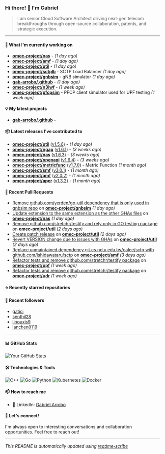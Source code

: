 ### Hi there! 👋 I'm Gabriel

> I am senior Cloud Software Architect driving next-gen telecom breakthroughs
through open-source collaboration, patents, and strategic execution.

---

#### 🚀 What I'm currently working on

- **[omec-project/nas](https://github.com/omec-project/nas)** -  *(1 day ago)*
- **[omec-project/amf](https://github.com/omec-project/amf)** -  *(1 day ago)*
- **[omec-project/util](https://github.com/omec-project/util)** -  *(1 day ago)*
- **[omec-project/sctplb](https://github.com/omec-project/sctplb)** - SCTP Load Balancer *(1 day ago)*
- **[omec-project/gnbsim](https://github.com/omec-project/gnbsim)** - gNB simulator *(1 day ago)*
- **[gab-arrobo/.github](https://github.com/gab-arrobo/.github)** -  *(1 day ago)*
- **[omec-project/n3iwf](https://github.com/omec-project/n3iwf)** -  *(1 week ago)*
- **[omec-project/pfcpsim](https://github.com/omec-project/pfcpsim)** - PFCP client simulator used for UPF testing *(1 week ago)*

#### 💡 My latest projects

- **[gab-arrobo/.github](https://github.com/gab-arrobo/.github)** - 

#### 📦 Latest releases I've contributed to

- **[omec-project/util](https://github.com/omec-project/util)** ([v1.5.6](https://github.com/omec-project/util/releases/tag/v1.5.6)) -  *(1 day ago)*
- **[omec-project/ngap](https://github.com/omec-project/ngap)** ([v1.6.1](https://github.com/omec-project/ngap/releases/tag/v1.6.1)) -  *(3 weeks ago)*
- **[omec-project/nas](https://github.com/omec-project/nas)** ([v1.6.3](https://github.com/omec-project/nas/releases/tag/v1.6.3)) -  *(3 weeks ago)*
- **[omec-project/openapi](https://github.com/omec-project/openapi)** ([v1.6.4](https://github.com/omec-project/openapi/releases/tag/v1.6.4)) -  *(3 weeks ago)*
- **[omec-project/metricfunc](https://github.com/omec-project/metricfunc)** ([v1.7.0](https://github.com/omec-project/metricfunc/releases/tag/v1.7.0)) - Metric Function *(1 month ago)*
- **[omec-project/smf](https://github.com/omec-project/smf)** ([v3.0.1](https://github.com/omec-project/smf/releases/tag/v3.0.1)) -  *(1 month ago)*
- **[omec-project/amf](https://github.com/omec-project/amf)** ([v2.0.2](https://github.com/omec-project/amf/releases/tag/v2.0.2)) -  *(1 month ago)*
- **[omec-project/aper](https://github.com/omec-project/aper)** ([v1.3.2](https://github.com/omec-project/aper/releases/tag/v1.3.2)) -  *(1 month ago)*

#### 🔧 Recent Pull Requests

- [Remove github.com/yerden/go-util dependency that is only used in gnbsim repo](https://github.com/omec-project/gnbsim/pull/376) on **[omec-project/gnbsim](https://github.com/omec-project/gnbsim)** *(1 day ago)*
- [Update extension to the same extension as the other GHAs files](https://github.com/omec-project/nas/pull/128) on **[omec-project/nas](https://github.com/omec-project/nas)** *(1 day ago)*
- [Remove github.com/stretchr/testify and rely only in GO testing package](https://github.com/omec-project/util/pull/201) on **[omec-project/util](https://github.com/omec-project/util)** *(2 days ago)*
- [Create patch release](https://github.com/omec-project/util/pull/199) on **[omec-project/util](https://github.com/omec-project/util)** *(2 days ago)*
- [Revert VERSION change due to issues with GHAs](https://github.com/omec-project/util/pull/198) on **[omec-project/util](https://github.com/omec-project/util)** *(2 days ago)*
- [Replace unmaintained dependency git.cs.nctu.edu.tw/calee/sctp with github.com/ishidawataru/sctp](https://github.com/omec-project/amf/pull/538) on **[omec-project/amf](https://github.com/omec-project/amf)** *(3 days ago)*
- [Refactor tests and remove github.com/stretchr/testify package](https://github.com/omec-project/upf/pull/948) on **[omec-project/upf](https://github.com/omec-project/upf)** *(1 week ago)*
- [Refactor tests and remove github.com/stretchr/testify package](https://github.com/omec-project/udr/pull/230) on **[omec-project/udr](https://github.com/omec-project/udr)** *(1 week ago)*

#### ⭐ Recently starred repositories


#### 👥 Recent followers

- [gatici](https://github.com/gatici)
- [senthil28](https://github.com/senthil28)
- [linouxis9](https://github.com/linouxis9)
- [ianchen0119](https://github.com/ianchen0119)

---

#### 📊 GitHub Stats
![Your GitHub Stats](https://github-readme-stats.vercel.app/api?username=gab-arrobo&show_icons=true&theme=radical)

#### 🛠️ Technologies & Tools
![C++](https://img.shields.io/badge/-C++-00599C?style=flat-square&logo=cplusplus&logoColor=white)
![Go](https://img.shields.io/badge/-Go-00ADD8?style=flat-square&logo=go&logoColor=white)
![Python](https://img.shields.io/badge/-Python-3776AB?style=flat-square&logo=python&logoColor=white)
![Kubernetes](https://img.shields.io/badge/-Kubernetes-326CE5?style=flat-square&logo=kubernetes&logoColor=white)
![Docker](https://img.shields.io/badge/-Docker-2496ED?style=flat-square&logo=docker&logoColor=white)

#### 📫 How to reach me
- 💼 LinkedIn: [Gabriel Arrobo](https://www.linkedin.com/in/gabrielarrobo/)

#### 💬 Let's connect!
I'm always open to interesting conversations and collaboration opportunities. Feel free to reach out!

---
*This README is automatically updated using [readme-scribe](https://github.com/muesli/readme-scribe)*


